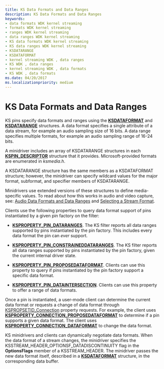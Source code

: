```yaml
---
title: KS Data Formats and Data Ranges
description: KS Data Formats and Data Ranges
keywords:
- data formats WDK kernel streaming
- formats WDK kernel streaming
- ranges WDK kernel streaming
- data ranges WDK kernel streaming
- KS data formats WDK kernel streaming
- KS data ranges WDK kernel streaming
- KSDATARANGE
- KSDATAFORMAT
- kernel streaming WDK , data ranges
- KS WDK , data ranges
- kernel streaming WDK , data formats
- KS WDK , data formats
ms.date: 04/20/2017
ms.localizationpriority: medium
---
```


# KS Data Formats and Data Ranges





KS pins specify data formats and ranges using the [**KSDATAFORMAT**](/windows-hardware/drivers/ddi/ks/ns-ks-ksdataformat) and [**KSDATARANGE**](/previous-versions/ff561658(v=vs.85)) structures. A data format specifies a single attribute of a data stream, for example an audio sampling size of 16 bits. A data range specifies multiple formats, for example an audio sampling range of 16-24 bits.

A minidriver includes an array of KSDATARANGE structures in each [**KSPIN\_DESCRIPTOR**](/windows-hardware/drivers/ddi/ks/ns-ks-kspin_descriptor) structure that it provides. Microsoft-provided formats are enumerated in *ksmedia.h*.

A KSDATARANGE structure has the same members as a KSDATAFORMAT structure; however, the minidriver can specify wildcard values for the major format, subformat, and specifier members of KSDATARANGE.

Minidrivers use extended versions of these structures to define media-specific values. To read about how this works in audio and video capture, see: [Audio Data Formats and Data Ranges](../audio/audio-data-formats-and-data-ranges.md) and [Selecting a Stream Format](selecting-a-stream-format.md).

Clients use the following properties to query data format support of pins instantiated by a given pin factory on the filter:

-   [**KSPROPERTY\_PIN\_DATARANGES**](./ksproperty-pin-dataranges.md). The KS filter reports all data ranges supported by pins instantiated by the pin factory. This includes every data format the pin can *ever* support.

-   [**KSPROPERTY\_PIN\_CONSTRAINEDDATARANGES**](./ksproperty-pin-constraineddataranges.md). The KS filter reports all data ranges supported by pins instantiated by the pin factory, given the current internal driver state.

-   [**KSPROPERTY\_PIN\_PROPOSEDATAFORMAT**](./ksproperty-pin-proposedataformat.md). Clients can use this property to query if pins instantiated by the pin factory support a specific data format.

-   [**KSPROPERTY\_PIN\_DATAINTERSECTION**](./ksproperty-pin-dataintersection.md). Clients can use this property to offer a range of data formats.

Once a pin is instantiated, a user-mode client can determine the current data format or requests a change of data format through [KSPROPSETID\_Connection](./kspropsetid-connection.md) property requests. For example, the client uses [**KSPROPERTY\_CONNECTION\_PROPOSEDATAFORMAT**](./ksproperty-connection-proposedataformat.md) to determine if a pin supports a given data format. The client uses [**KSPROPERTY\_CONNECTION\_DATAFORMAT**](./ksproperty-connection-dataformat.md) to change the data format.

KS minidrivers and clients can dynamically negotiate data formats. When the data format of a stream changes, the minidriver specifies the KSSTREAM\_HEADER\_OPTIONSF\_DATADISCONTINUITY flag in the **OptionsFlags** member of a KSSTREAM\_HEADER. The minidriver passes the new data format itself, described in a [**KSDATAFORMAT**](/windows-hardware/drivers/ddi/ks/ns-ks-ksdataformat) structure, in the corresponding data buffer.

 

